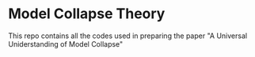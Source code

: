# Model Collapse Theory

This repo contains all the codes used in preparing the paper "A Universal Uniderstanding of Model Collapse"
